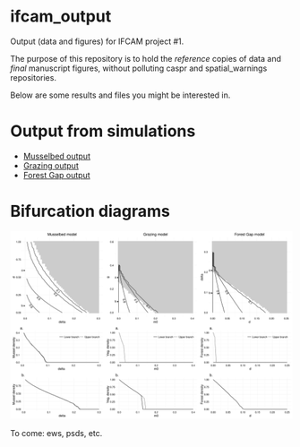 # ifcam_output

Output (data and figures) for IFCAM project #1.

The purpose of this repository is to hold the *reference* copies of data and 
*final* manuscript figures, without polluting caspr and spatial_warnings 
repositories.

Below are some results and files you might be interested in. 


# Output from simulations 

 - [Musselbed output](./data/result_musselbed_processed.rda)
 - [Grazing output](./data/result_grazing_processed.rda)
 - [Forest Gap output](./data/result_forestgap_processed.rda)
 
# Bifurcation diagrams

![bifurcation_diagrams_all_models](./figures/bifurcation_diagrams/bifurc_diagram_all.png)

To come: ews, psds, etc. 
